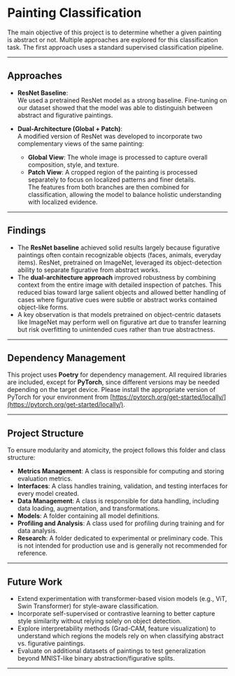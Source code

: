 # Painting Classification

The main objective of this project is to determine whether a given painting is abstract or not. Multiple approaches are explored for this classification task. The first approach uses a standard supervised classification pipeline.

---

## Approaches

- **ResNet Baseline**:  
  We used a pretrained ResNet model as a strong baseline. Fine-tuning on our dataset showed that the model was able to distinguish between abstract and figurative paintings.

- **Dual-Architecture (Global + Patch)**:  
  A modified version of ResNet was developed to incorporate two complementary views of the same painting:  
  - **Global View**: The whole image is processed to capture overall composition, style, and texture.  
  - **Patch View**: A cropped region of the painting is processed separately to focus on localized patterns and finer details.  
  The features from both branches are then combined for classification, allowing the model to balance holistic understanding with localized evidence.

---

## Findings

- The **ResNet baseline** achieved solid results largely because figurative paintings often contain recognizable objects (faces, animals, everyday items). ResNet, pretrained on ImageNet, leveraged its object-detection ability to separate figurative from abstract works.  
- The **dual-architecture approach** improved robustness by combining context from the entire image with detailed inspection of patches. This reduced bias toward large salient objects and allowed better handling of cases where figurative cues were subtle or abstract works contained object-like forms.  
- A key observation is that models pretrained on object-centric datasets like ImageNet may perform well on figurative art due to transfer learning but risk overfitting to unintended cues rather than true abstractness.

---

## Dependency Management

This project uses **Poetry** for dependency management. All required libraries are included, except for **PyTorch**, since different versions may be needed depending on the target device. Please install the appropriate version of PyTorch for your environment from [https://pytorch.org/get-started/locally/](https://pytorch.org/get-started/locally/).

---

## Project Structure

To ensure modularity and atomicity, the project follows this folder and class structure:

- **Metrics Management**: A class is responsible for computing and storing evaluation metrics.
- **Interfaces**: A class handles training, validation, and testing interfaces for every model created.
- **Data Management**: A class is responsible for data handling, including data loading, augmentation, and transformations.
- **Models**: A folder containing all model definitions.
- **Profiling and Analysis**: A class used for profiling during training and for data analysis.
- **Research**: A folder dedicated to experimental or preliminary code. This is not intended for production use and is generally not recommended for reference.

---

## Future Work

- Extend experimentation with transformer-based vision models (e.g., ViT, Swin Transformer) for style-aware classification.  
- Incorporate self-supervised or contrastive learning to better capture style similarity without relying solely on object detection.  
- Explore interpretability methods (Grad-CAM, feature visualization) to understand which regions the models rely on when classifying abstract vs. figurative paintings.  
- Evaluate on additional datasets of paintings to test generalization beyond MNIST-like binary abstraction/figurative splits.  

---

